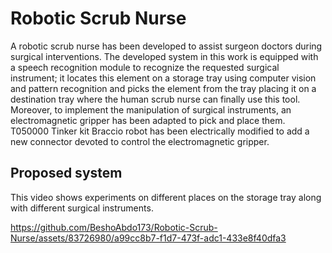 # Robotic Scrub Nurse

A robotic scrub nurse has been developed to assist surgeon doctors during surgical interventions. The developed system in this work is equipped with a speech recognition module to recognize the requested surgical instrument; it locates this element on a storage tray using computer vision and pattern recognition and picks the element from the tray placing it on a destination tray where the human scrub nurse can finally use this tool. Moreover, to implement the manipulation of surgical instruments, an electromagnetic gripper has been adapted to pick and place them. T050000 Tinker kit Braccio robot has been electrically modified to add a new connector devoted to control the electromagnetic gripper.

## Proposed system

This video shows experiments on different places on the storage tray along with different surgical instruments.



https://github.com/BeshoAbdo173/Robotic-Scrub-Nurse/assets/83726980/a99cc8b7-f1d7-473f-adc1-433e8f40dfa3

